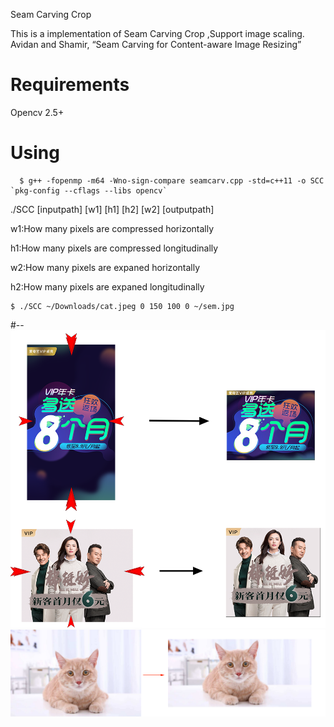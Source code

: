 Seam Carving Crop

This is a implementation of Seam Carving Crop ,Support image scaling.
Avidan and Shamir, “Seam Carving for Content-aware Image Resizing”


# Requirements
Opencv 2.5+
# Using

```
  $ g++ -fopenmp -m64 -Wno-sign-compare seamcarv.cpp -std=c++11 -o SCC `pkg-config --cflags --libs opencv`
```
./SCC [inputpath] [w1] [h1] [h2] [w2] [outputpath]

w1:How many pixels are compressed horizontally

h1:How many pixels are compressed longitudinally

w2:How many pixels are expaned horizontally

h2:How many pixels are expaned longitudinally
```
$ ./SCC ~/Downloads/cat.jpeg 0 150 100 0 ~/sem.jpg
```
#--
![sample](./image/crop.png)
![sample](./image/cat.png)
